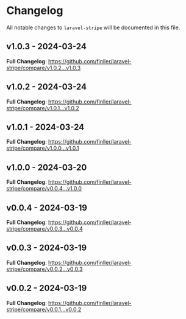 # Changelog

All notable changes to `laravel-stripe` will be documented in this file.

## v1.0.3 - 2024-03-24

**Full Changelog**: https://github.com/finller/laravel-stripe/compare/v1.0.2...v1.0.3

## v1.0.2 - 2024-03-24

**Full Changelog**: https://github.com/finller/laravel-stripe/compare/v1.0.1...v1.0.2

## v1.0.1 - 2024-03-24

**Full Changelog**: https://github.com/finller/laravel-stripe/compare/v1.0.0...v1.0.1

## v1.0.0 - 2024-03-20

**Full Changelog**: https://github.com/finller/laravel-stripe/compare/v0.0.4...v1.0.0

## v0.0.4 - 2024-03-19

**Full Changelog**: https://github.com/finller/laravel-stripe/compare/v0.0.3...v0.0.4

## v0.0.3 - 2024-03-19

**Full Changelog**: https://github.com/finller/laravel-stripe/compare/v0.0.2...v0.0.3

## v0.0.2 - 2024-03-19

**Full Changelog**: https://github.com/finller/laravel-stripe/compare/v0.0.1...v0.0.2

